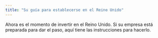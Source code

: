 ```yaml
---
title: "Su guía para establecerse en el Reino Unido"
---
```


Ahora es el momento de invertir en el Reino Unido. Si su empresa está preparada para dar el paso, aquí tiene las instrucciones para hacerlo.